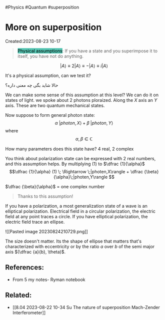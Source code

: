 
#Physics #Quantum #superposition 
# More on superposition
Created:2023-08-23 10-17

> <mark style="background: #55C5B2;">Physical assumptions</mark>: If you have a state and you superimpose it to itself, you have not do anything.

$$|A\rangle \equiv 2|A\rangle \equiv -|A\rangle \equiv i|A\rangle$$

It's a physical assumption, can we test it?

حالا شاید بگی چه معنی داره؟

We can make some sense of this assumption at this level? We can do it on states of light. we spoke about 2 photons ploraized. Along the $X$ axis an $Y$ axis. These are two quantum mechanical states.

Now suppose to form general photon state:
$$\alpha \;|photon,X\rangle+\beta \;|photon,Y\rangle \tag{1}$$where 
$$\alpha, \beta \in \mathbb{C}$$

How many parameters does this state have? 4 real, 2 complex

You think about polarization state can be expressed with 2 real numbers, and this assumption helps. By multiplying $(1)$ to $\dfrac {1}{\alpha}$
$$\dfrac {1}{\alpha} (1) \; \Rightarrow \;|photen,X\rangle + \dfrac {\beta}{\alpha}\;|photen,Y\rangle $$

$\dfrac {\beta}{\alpha}$ = one complex number

> Thanks to this assumption!


If you have a polarization, a most generalization state of a wave is an elliptical polarization. Electrical field in a circular polarization, the electric field at any point traces a circle. If you have elliptical polarization, the electric field trace an ellipse.

![[Pasted image 20230824210729.png]]


The size doesn't matter. Its the shape of ellipse that matters
that's characterized with eccentricity or by the ratio
$a$ over $b$ of the semi major axis $(\dfrac {a}{b}, \theta)$.

## References:
- From 5 my notes- Ryman notebook
## Related:
- [[8.04 2023-08-22 10-34 Su The nature of superposition Mach-Zender Interferometer]]



